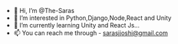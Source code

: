 - 👋 Hi, I’m @The-Saras
- 👀 I’m interested in Python,Django,Node,React and Unity
- 🌱 I’m currently learning Unity and React Js...
- 📫 You can reach me through - sarasjjoshi@gmail.com

<!---
The-Saras/The-Saras is a ✨ special ✨ repository because its `README.md` (this file) appears on your GitHub profile.
You can click the Preview link to take a look at your changes.
--->
